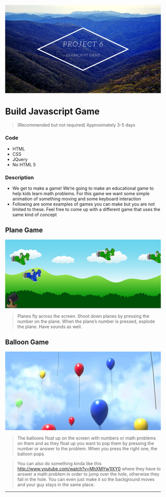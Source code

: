![alt text](./6.png)

# Build Javascript Game

> (Recommended but not required)
> Approximately 3-5 days

### Code

- HTML
- CSS
- JQuery
- No HTML 5

### Description

- We get to make a game! We’re going to make an educational game to help kids learn math problems. For this game we want some simple animation of something moving and some keyboard interaction
- Following are some examples of games you can make but you are not limited to these. Feel free to come up with a different game that uses the same kind of concept

## Plane Game

![alt](./plane.png)

> Planes fly across the screen. Shoot down planes by pressing the number on the plane. When the plane’s number is pressed, explode the plane. Have sounds as well.

## Balloon Game

![alt](./balloon.png)

> The balloons float up on the screen with numbers or math problems on them and as they float up you want to pop them by pressing the number or answer to the problem. When you press the right one, the balloon pops.

> You can also do something kinda like this http://www.youtube.com/watch?v=MhXMYw1lXY0 where they have to answer a math problem in order to jump over the hole, otherwise they fall in the hole. You can even just make it so the background moves and your guy stays in the same place.

---
